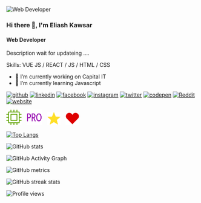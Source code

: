 ![Web Developer](https://pbs.twimg.com/profile_banners/967789136517230592/1631093827/1500x500)
### Hi there 👋, I'm Eliash Kawsar
#### Web Developer
Description wait for updateing ....

Skills: VUE JS / REACT / JS / HTML / CSS

- 🔭 I’m currently working on Capital IT 
- 🌱 I’m currently learning Javascript 


[<img src='https://cdn.jsdelivr.net/npm/simple-icons@3.0.1/icons/github.svg' alt='github' height='40'>](https://github.com/eliashkawsar)  [<img src='https://cdn.jsdelivr.net/npm/simple-icons@3.0.1/icons/linkedin.svg' alt='linkedin' height='40'>](https://www.linkedin.com/in/eliashkawsar/)  [<img src='https://cdn.jsdelivr.net/npm/simple-icons@3.0.1/icons/facebook.svg' alt='facebook' height='40'>](https://www.facebook.com/eliashkawsar.live)  [<img src='https://cdn.jsdelivr.net/npm/simple-icons@3.0.1/icons/instagram.svg' alt='instagram' height='40'>](https://www.instagram.com/eliashkawsar/)  [<img src='https://cdn.jsdelivr.net/npm/simple-icons@3.0.1/icons/twitter.svg' alt='twitter' height='40'>](https://twitter.com/eliash_kawsar)  [<img src='https://cdn.jsdelivr.net/npm/simple-icons@3.0.1/icons/codepen.svg' alt='codepen' height='40'>](https://codepen.io/eliashkawsar)  [<img src='https://cdn.jsdelivr.net/npm/simple-icons@3.0.1/icons/reddit.svg' alt='Reddit' height='40'>](https://www.reddit.com/user/eliashkawsar)  [<img src='https://cdn.jsdelivr.net/npm/simple-icons@3.0.1/icons/icloud.svg' alt='website' height='40'>](www.eliashkawsar.com)  

<a href='https://docs.github.com/en/developers'><img src='https://raw.githubusercontent.com/acervenky/animated-github-badges/master/assets/devbadge.gif' width='40' height='40'></a> <a href='https://github.com/pricing'><img src='https://raw.githubusercontent.com/acervenky/animated-github-badges/master/assets/pro.gif' width='40' height='40'></a> <a href='https://stars.github.com/'><img src='https://raw.githubusercontent.com/acervenky/animated-github-badges/master/assets/starbadge.gif' width='35' height='35'></a> <a href='https://docs.github.com/en/github/supporting-the-open-source-community-with-github-sponsors'><img src='https://raw.githubusercontent.com/acervenky/animated-github-badges/master/assets/sponsorbadge.gif' width='35' height='35'></a> 

[![Top Langs](https://github-readme-stats.vercel.app/api/top-langs/?username=eliashkawsar)](https://github.com/anuraghazra/github-readme-stats)

![GitHub stats](https://github-readme-stats.vercel.app/api?username=eliashkawsar&show_icons=true&count_private=true)  

![GitHub Activity Graph](https://activity-graph.herokuapp.com/graph?username=eliashkawsar)  

![GitHub metrics](https://metrics.lecoq.io/eliashkawsar)  

![GitHub streak stats](https://github-readme-streak-stats.herokuapp.com/?user=eliashkawsar)  

![Profile views](https://gpvc.arturio.dev/eliashkawsar)  
